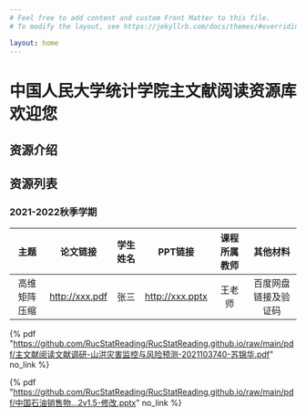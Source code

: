 ```yaml
---
# Feel free to add content and custom Front Matter to this file.
# To modify the layout, see https://jekyllrb.com/docs/themes/#overriding-theme-defaults

layout: home
---
```


# 中国人民大学统计学院主文献阅读资源库欢迎您

## 资源介绍

## 资源列表

### 2021-2022秋季学期

| 主题 | 论文链接 | 学生姓名 | PPT链接 | 课程所属教师 | 其他材料 |
| :-: | :-: | :-: | :-: | :-: | :-: |
| 高维矩阵压缩 | http://xxx.pdf | 张三 | http://xxx.pptx | 王老师 | 百度网盘链接及验证码 |


{% pdf "https://github.com/RucStatReading/RucStatReading.github.io/raw/main/pdf/主文献阅读文献调研-山洪灾害监控与风险预测-2021103740-苏锦华.pdf" no_link %}


{% pdf "https://github.com/RucStatReading/RucStatReading.github.io/raw/main/pdf/中国石油销售物...2v1.5-修改.pptx" no_link %}

